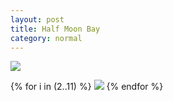 ```yaml
---
layout: post 
title: Half Moon Bay
category: normal
---
```


<img src="https://res.cloudinary.com/pixo/image/upload/w_1400/halfmoonbay/1.jpg" />

{% for i in (2..11) %}
<img src="https://res.cloudinary.com/pixo/image/upload/w_1400/halfmoonbay/{{ i }}.jpg" />
{% endfor %}

